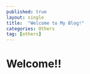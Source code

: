 ```yaml
---
published: true
layout: single
title:  "Welcome to My Blog!"
categories: Others
tag: [others]
---
```


# Welcome!!